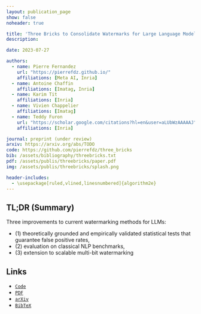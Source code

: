 ```yaml
---
layout: publication_page
show: false
noheader: true

title: 'Three Bricks to Consolidate Watermarks for Large Language Models'
description: 

date: 2023-07-27

authors:
  - name: Pierre Fernandez
    url: "https://pierrefdz.github.io/"
    affiliations: [Meta AI, Inria]
  - name: Antoine Chaffin
    affiliations: [Imatag, Inria]
  - name: Karim Tit
    affiliations: [Inria]
  - name: Vivien Chappelier
    affiliations: [Imatag]
  - name: Teddy Furon
    url: "https://scholar.google.com/citations?hl=en&user=aLUbWzAAAAAJ"
    affiliations: [Inria]

journal: preprint (under review)
arxiv: https://arxiv.org/abs/TODO
code: https://github.com/pierrefdz/three_bricks
bib: /assets/bibliography/threebricks.txt
pdf: /assets/publis/threebricks/paper.pdf 
img: /assets/publis/threebricks/splash.png

header-includes:
  - \usepackage[ruled,vlined,linesnumbered]{algorithm2e}
---
```


## TL;DR (Summary)

Three improvements to current watermarking methods for LLMs:
- (1) theoretically grounded and empirically validated statistical tests that guarantee false positive rates,
- (2) evaluation on classical NLP benchmarks,
- (3) extension to scalable multi-bit watermarking

<!-- ## Technical Background -->



## Links

- [`Code`]({{page.code}})
- [`PDF`]({{page.pdf}})
- [`arXiv`]({{page.arxiv}})
- [`BibTeX`]({{page.bib}})
